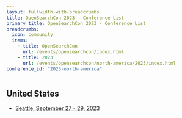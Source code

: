 ```yaml
---
layout: fullwidth-with-breadcrumbs
title: OpenSearchCon 2023 - Conference List
primary_title: OpenSearchCon 2023 - Conference List
breadcrumbs:
  icon: community
  items:
    - title: OpenSearchCon
      url: /events/opensearchcon/index.html
    - title: 2023
      url: /events/opensearchcon/north-america/2023/index.html
conference_id: "2023-north-america"
---
```


## United States

* [Seattle, September 27 - 29, 2023](/events/opensearchcon/2023/north-america/index.html)
